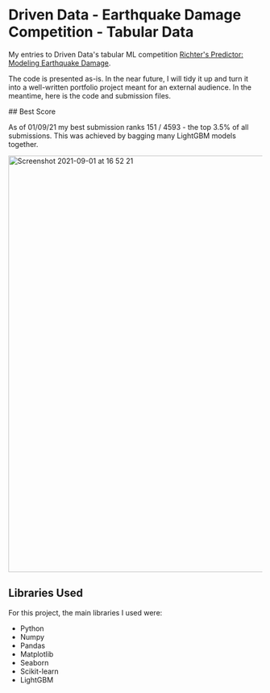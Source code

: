 # Driven Data - Earthquake Damage Competition - Tabular Data
My entries to Driven Data's tabular ML competition [Richter's Predictor: Modeling Earthquake Damage](https://www.drivendata.org/competitions/57/nepal-earthquake/).

The code is presented as-is. In the near future, I will tidy it up and turn it into a well-written portfolio project meant for an external audience. In the meantime, here is the code and submission files.

## Best Score

As of 01/09/21 my best submission ranks 151 / 4593 - the top 3.5% of all submissions. This was achieved by bagging many LightGBM models together.

<img width="825" alt="Screenshot 2021-09-01 at 16 52 21" src="https://user-images.githubusercontent.com/51246969/131694136-db008dd5-4999-45ef-ab8e-369995f73ab2.png">

## Libraries Used

For this project, the main libraries I used were:
* Python
* Numpy
* Pandas
* Matplotlib
* Seaborn
* Scikit-learn
* LightGBM
